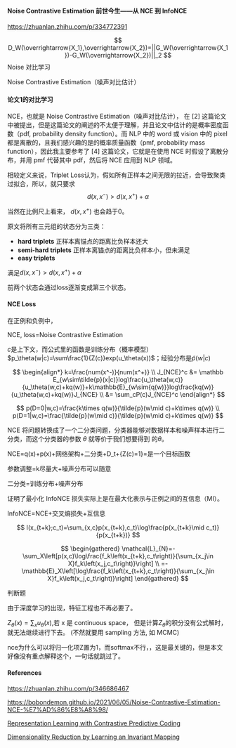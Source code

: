 #### Noise Contrastive Estimation 前世今生——从 NCE 到 InfoNCE

https://zhuanlan.zhihu.com/p/334772391



$$
D_W(\overrightarrow{X_1},\overrightarrow{X_2})=||G_W(\overrightarrow{X_1})-G_W(\overrightarrow{X_2})||_2
$$
Noise 对比学习

Noise Contrastive Estimation（噪声对比估计）

#### 论文1的对比学习

NCE，也就是 Noise Contrastive Estimation（噪声对比估计）， 在 [2] 这篇论文中被提出，但是这篇论文的阐述的不太便于理解，并且论文中估计的是概率密度函数（pdf, probability density function）。而 NLP 中的 word 或 vision 中的 pixel 都是离散的，且我们感兴趣的是的概率质量函数（pmf, probability mass function），因此我主要参考了 [4] 这篇论文，它就是在使用 NCE 时假设了离散分布，并用 pmf 代替其中 pdf，然后将 NCE 应用到 NLP 领域。



相较定义来说，Triplet Loss认为，假如所有正样本之间无限的拉近，会导致聚类过拟合，所以，就只要求
$$
d(x,x^-)>d(x,x^+)+\alpha
$$


当然在比例尺上看来， $d(x,x^+)$ 也会趋于0。

原文将所有三元组的状态分为三类：

- **hard triplets**
  正样本离锚点的距离比负样本还大
- **semi-hard triplets**
  正样本离锚点的距离比负样本小，但未满足​
- **easy triplets**

满足$d(x, x^-)>d(x, x^+)+\alpha$

前两个状态会通过loss逐渐变成第三个状态。

#### NCE Loss

在正例和负例中，

NCE, loss=Noise Contrastive Estimation

$c$是上下文，而公式里的函数是训练分布（概率模型）$p_\theta(w|c)=\sum\frac{1}{Z(c)}exp(u_\theta(x))$；经验分布是$\tilde{p}(w|c)$


$$
\begin{align*}
k=\frac{num(x^-)}{num(x^+)} \\
J_{NCE}^c &= \mathbb E_{w\sim\tilde{p}(x|c)}log\frac{u_\theta(w,c)}{u_\theta(w,c)+kq(w)}+k\mathbb{E}_{w\sim{q(w)}}log\frac{kq(w)}{u_\theta(w,c)+kq(w)}J_{NCE} \\
 &= \sum_cP(c)J_{NCE}^c
\end{align*}
$$

$$
p(D=0|w,c)=\frac{k\times q(w)}{\tilde{p}(w\mid c)+k\times q(w)}  \\
p(D=1|w,c)=\frac{\tilde{p}(w\mid c)}{\tilde{p}(w\mid c)+k\times q(w)}
$$



NCE 将问题转换成了一个二分类问题，分类器能够对数据样本和噪声样本进行二分类，而这个分类器的参数 $\theta$ 就等价于我们想要得到 的$\theta$。

NCE=q(x)+p(x)+网络架构+二分类+D_t+{Z(c)=1}=是一个目标函数

参数调整=k尽量大+噪声分布可以随意

二分类=训练分布+噪声分布

证明了最小化 InfoNCE 损失实际上是在最大化表示与正例之间的互信息（MI）。

InfoNCE=NCE+交叉熵损失+互信息




$$
I(x_{t+k};c_t)=\sum_{x,c}p(x_{t+k},c_t)\log\frac{p(x_{t+k}\mid c_t)}{p(x_{t+k})}
$$

$$
\begin{gathered}
\mathcal{L}_{N}=-\sum_X\left[p(x,c)\log\frac{f_k\left(x_{t+k},c_t\right)}{\sum_{x_j\in X}f_k\left(x_j,c_t\right)}\right] \\
=-\mathbb{E}_X\left[\log\frac{f_k\left(x_{t+k},c_t\right)}{\sum_{x_j\in X}f_k\left(x_j,c_t\right)}\right]
\end{gathered}
$$


判断题

由于深度学习的出现，特征工程也不再必要了。

$Z_\theta(x)=\sum_x{u_\theta(x)}$,若 x 是 continuous space， 但是计算$Z_\theta$的积分没有公式解时，就无法继续进行下去。 (不然就要用 sampling 方法, 如 MCMC)

nce为什么可以将归一化项Z置为1，而softmax不行，，这是最关键的，但是本文好像没有重点解释这个，一句话就跳过了。



#### References

https://zhuanlan.zhihu.com/p/346686467

https://bobondemon.github.io/2021/06/05/Noise-Contrastive-Estimation-NCE-%E7%AD%86%E8%A8%98/

[Representation Learning with Contrastive Predictive Coding](https://link.zhihu.com/?target=https%3A//arxiv.org/abs/1807.03748)

[Dimensionality Reduction by Learning an Invariant Mapping](https://ieeexplore.ieee.org/document/1640964)
